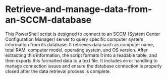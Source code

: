 # Retrieve-and-manage-data-from-an-SCCM-database
This PowerShell script is designed to connect to an SCCM (System Center Configuration Manager) server to query specific computer system information from its database. It retrieves data such as computer name, total RAM, computer model, operating system, and OS version. After extracting this information, the script formats it into a readable table, and then exports this formatted data to a text file. It includes error handling to manage connection issues and ensure the database connection is properly closed after the data retrieval process is complete.
